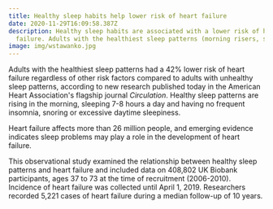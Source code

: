 ```yaml
---
title: Healthy sleep habits help lower risk of heart failure
date: 2020-11-29T16:09:58.387Z
description: Healthy sleep habits are associated with a lower risk of heart
  failure. Adults with the healthiest sleep patterns (morning risers, sleeping
image: img/wstawanko.jpg
---
```

<!--StartFragment-->

Adults with the healthiest sleep patterns had a 42% lower risk of heart failure regardless of other risk factors compared to adults with unhealthy sleep patterns, according to new research published today in the American Heart Association's flagship journal *Circulation*. Healthy sleep patterns are rising in the morning, sleeping 7-8 hours a day and having no frequent insomnia, snoring or excessive daytime sleepiness.

Heart failure affects more than 26 million people, and emerging evidence indicates sleep problems may play a role in the development of heart failure.

This observational study examined the relationship between healthy sleep patterns and heart failure and included data on 408,802 UK Biobank participants, ages 37 to 73 at the time of recruitment (2006-2010). Incidence of heart failure was collected until April 1, 2019. Researchers recorded 5,221 cases of heart failure during a median follow-up of 10 years.
